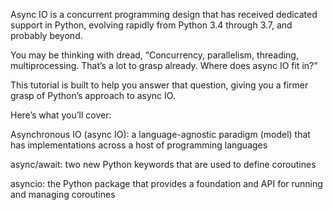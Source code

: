Async IO is a concurrent programming design that has received dedicated support in Python, evolving rapidly from Python 3.4 through 3.7, and probably beyond.

You may be thinking with dread, “Concurrency, parallelism, threading, multiprocessing. That’s a lot to grasp already. Where does async IO fit in?”

This tutorial is built to help you answer that question, giving you a firmer grasp of Python’s approach to async IO.

Here’s what you’ll cover:

Asynchronous IO (async IO): a language-agnostic paradigm (model) that has implementations across a host of programming languages

async/await: two new Python keywords that are used to define coroutines

asyncio: the Python package that provides a foundation and API for running and managing coroutines
